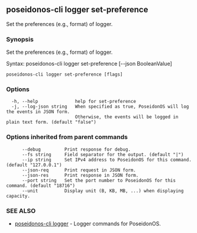 ## poseidonos-cli logger set-preference

Set the preferences (e.g., format) of logger.

### Synopsis


Set the preferences (e.g., format) of logger.

Syntax:
	poseidonos-cli logger set-preference [--json BooleanValue]
          

```
poseidonos-cli logger set-preference [flags]
```

### Options

```
  -h, --help              help for set-preference
  -j, --log-json string   When specified as true, PoseidonOS will log the events in JSON form.
                          Otherwise, the events will be logged in plain text form. (default "false")
```

### Options inherited from parent commands

```
      --debug         Print response for debug.
      --fs string     Field separator for the output. (default "|")
      --ip string     Set IPv4 address to PoseidonOS for this command. (default "127.0.0.1")
      --json-req      Print request in JSON form.
      --json-res      Print response in JSON form.
      --port string   Set the port number to PoseidonOS for this command. (default "18716")
      --unit          Display unit (B, KB, MB, ...) when displaying capacity.
```

### SEE ALSO

* [poseidonos-cli logger](poseidonos-cli_logger.md)	 - Logger commands for PoseidonOS.

